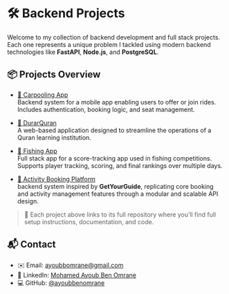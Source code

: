 # 🛠️ Backend Projects

Welcome to my collection of backend development and full stack projects. Each one represents a unique problem I tackled using modern backend technologies like **FastAPI**, **Node.js**, and **PostgreSQL**.

## 📦 Projects Overview

- [🚗 Carpooling App](https://github.com/ayoubbenomrane/wassalni-maak)  
  Backend system for a mobile app enabling users to offer or join rides. Includes authentication, booking logic, and seat management.

- [📖 DurarQuran](https://github.com/ayoubbenomrane/Durar-Al-Quran)  
  A web-based application designed to streamline the operations of a Quran learning institution.

- [🎣 Fishing App](https://github.com/ayoubbenomrane/fishing-competition-management-system)  
  Full stack app for a score-tracking app used in fishing competitions. Supports player tracking, scoring, and final rankings over multiple days.

- [🎫 Activity Booking Platform](https://github.com/ayoubbenomrane/Activity-booking-project)  
  backend system inspired by **GetYourGuide**, replicating core booking and activity management features through a modular and scalable API design.
  
> 📌 Each project above links to its full repository where you’ll find full setup instructions, documentation, and code.




## 📬 Contact

- ✉️ Email: [ayoubbomrane@gmail.com](mailto:ayoubbomrane@gmail.com)  
- 🔗 LinkedIn: [Mohamed Ayoub Ben Omrane](https://www.linkedin.com/in/mohamed-ayoub-ben-omrane-50258b244)  
- 💻 GitHub: [@ayoubbenomrane](https://github.com/ayoubbenomrane)
